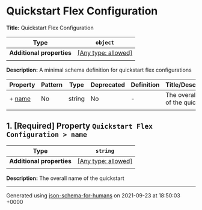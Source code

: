 # Quickstart Flex Configuration

**Title:** Quickstart Flex Configuration

| Type                      | `object`                                                                  |
| ------------------------- | ------------------------------------------------------------------------- |
| **Additional properties** | [[Any type: allowed]](# "Additional Properties of any type are allowed.") |
|                           |                                                                           |

**Description:** A minimal schema definition for quickstart flex configurations

| Property         | Pattern | Type   | Deprecated | Definition | Title/Description                  |
| ---------------- | ------- | ------ | ---------- | ---------- | ---------------------------------- |
| + [name](#name ) | No      | string | No         | -          | The overall name of the quickstart |
|                  |         |        |            |            |                                    |

## <a name="name"></a>1. [Required] Property `Quickstart Flex Configuration > name`

| Type                      | `string`                                                                  |
| ------------------------- | ------------------------------------------------------------------------- |
| **Additional properties** | [[Any type: allowed]](# "Additional Properties of any type are allowed.") |
|                           |                                                                           |

**Description:** The overall name of the quickstart

----------------------------------------------------------------------------------------------------------------------------
Generated using [json-schema-for-humans](https://github.com/coveooss/json-schema-for-humans) on 2021-09-23 at 18:50:03 +0000